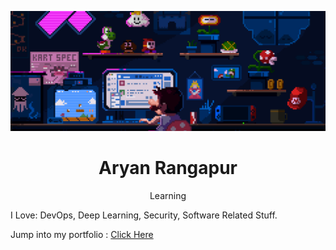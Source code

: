


<p align="center">
  <img src="https://github.com/aryanrangapur/aryanrangapur/blob/main/IMG_2092.gif" alt="Me all-time" />
</p>

<h1 align="center">Aryan Rangapur</h1> 

<p align="center"> Learning </p>



I Love:  DevOps, Deep Learning, Security, Software Related Stuff. 



Jump into my portfolio : [Click Here](https://aryanrangapur.github.io/portfolio/)





